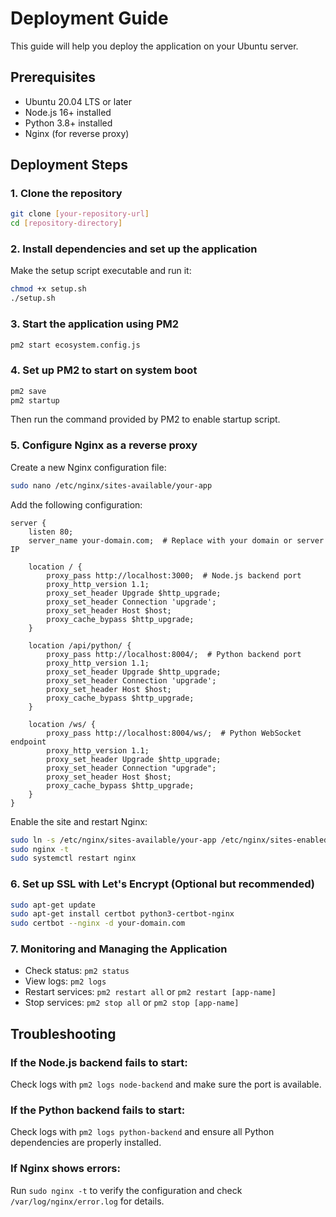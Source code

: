 # Deployment Guide

This guide will help you deploy the application on your Ubuntu server.

## Prerequisites

- Ubuntu 20.04 LTS or later
- Node.js 16+ installed
- Python 3.8+ installed
- Nginx (for reverse proxy)

## Deployment Steps

### 1. Clone the repository

```bash
git clone [your-repository-url]
cd [repository-directory]
```

### 2. Install dependencies and set up the application

Make the setup script executable and run it:

```bash
chmod +x setup.sh
./setup.sh
```

### 3. Start the application using PM2

```bash
pm2 start ecosystem.config.js
```

### 4. Set up PM2 to start on system boot

```bash
pm2 save
pm2 startup
```

Then run the command provided by PM2 to enable startup script.

### 5. Configure Nginx as a reverse proxy

Create a new Nginx configuration file:

```bash
sudo nano /etc/nginx/sites-available/your-app
```

Add the following configuration:

```nginx
server {
    listen 80;
    server_name your-domain.com;  # Replace with your domain or server IP

    location / {
        proxy_pass http://localhost:3000;  # Node.js backend port
        proxy_http_version 1.1;
        proxy_set_header Upgrade $http_upgrade;
        proxy_set_header Connection 'upgrade';
        proxy_set_header Host $host;
        proxy_cache_bypass $http_upgrade;
    }

    location /api/python/ {
        proxy_pass http://localhost:8004/;  # Python backend port
        proxy_http_version 1.1;
        proxy_set_header Upgrade $http_upgrade;
        proxy_set_header Connection 'upgrade';
        proxy_set_header Host $host;
        proxy_cache_bypass $http_upgrade;
    }

    location /ws/ {
        proxy_pass http://localhost:8004/ws/;  # Python WebSocket endpoint
        proxy_http_version 1.1;
        proxy_set_header Upgrade $http_upgrade;
        proxy_set_header Connection "upgrade";
        proxy_set_header Host $host;
        proxy_cache_bypass $http_upgrade;
    }
}
```

Enable the site and restart Nginx:

```bash
sudo ln -s /etc/nginx/sites-available/your-app /etc/nginx/sites-enabled/
sudo nginx -t
sudo systemctl restart nginx
```

### 6. Set up SSL with Let's Encrypt (Optional but recommended)

```bash
sudo apt-get update
sudo apt-get install certbot python3-certbot-nginx
sudo certbot --nginx -d your-domain.com
```

### 7. Monitoring and Managing the Application

- Check status: `pm2 status`
- View logs: `pm2 logs`
- Restart services: `pm2 restart all` or `pm2 restart [app-name]`
- Stop services: `pm2 stop all` or `pm2 stop [app-name]`

## Troubleshooting

### If the Node.js backend fails to start:

Check logs with `pm2 logs node-backend` and make sure the port is available.

### If the Python backend fails to start:

Check logs with `pm2 logs python-backend` and ensure all Python dependencies are properly installed.

### If Nginx shows errors:

Run `sudo nginx -t` to verify the configuration and check `/var/log/nginx/error.log` for details.
